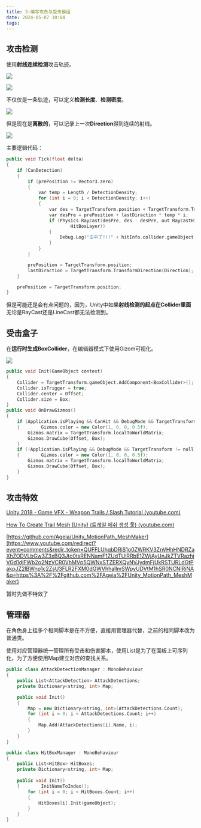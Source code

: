 ```yaml
---
title: 3-编写攻击与受击模组
date: 2024-05-07 10:04
tags:
---
```

## 攻击检测

使用**射线连续检测**攻击轨迹。

![](images/posts/Pasted%20image%2020240507142849.png)

![](images/posts/Pasted%20image%2020240507142845.png)

不仅仅是一条轨迹，可以定义**检测长度**、**检测密度**。

![](images/posts/Pasted%20image%2020240507161643.png)

但是现在是**离散的**，可以记录上一次**Direction**得到连续的射线。

![](images/posts/Pasted%20image%2020240507164424.png)

主要逻辑代码：

```cpp
public void Tick(float delta)
{
	if (CanDetection)
	{
		if (prePosition != Vector3.zero)
		{
			var temp = Length / DetectionDensity;
			for (int i = 0; i < DetectionDensity; i++)
			{
				var des = TargetTransform.position + TargetTransform.TransformDirection(Direction) * temp * i;
				var desPre = prePosition + lastDiraction * temp * i;
				if (Physics.Raycast(desPre, des - desPre, out RaycastHit hitInfo, (des - desPre).magnitude,
						HitBoxLayer))
				{
					Debug.Log("击中了!!!" + hitInfo.collider.gameObject.name);
				}
			}
		}

		prePosition = TargetTransform.position;
		lastDiraction = TargetTransform.TransformDirection(Direction);
	}

	prePosition = TargetTransform.position;
}
```

但是可能还是会有点问题的，因为，Unity中如果**射线检测的起点在Collider里面**无论是RayCast还是LineCast都无法检测到。

## 受击盒子

在**运行时生成BoxCollider**，在编辑器模式下使用Gizom可视化。

![](images/posts/Pasted%20image%2020240509152004.png)

```cpp
public void Init(GameObject context)  
{  
    Collider = TargetTransform.gameObject.AddComponent<BoxCollider>();  
    Collider.isTrigger = true;  
    Collider.center = Offset;  
    Collider.size = Box;  
}
public void OnDrawGizmos()  
{  
    if (Application.isPlaying && CanHit && DebugMode && TargetTransform != null)  
    {        Gizmos.color = new Color(1, 0, 0, 0.5f);  
        Gizmos.matrix = TargetTransform.localToWorldMatrix;  
        Gizmos.DrawCube(Offset, Box);  
    }  
    if (!Application.isPlaying && DebugMode && TargetTransform != null)  
    {        Gizmos.color = new Color(1, 0, 0, 0.5f);  
        Gizmos.matrix = TargetTransform.localToWorldMatrix;  
        Gizmos.DrawCube(Offset, Box);  
    }
}
```

## 攻击特效

[Unity 2018 - Game VFX - Weapon Trails / Slash Tutorial (youtube.com)](https://www.youtube.com/watch?v=c8hijUge7IY)

[How To Create Trail Mesh (Unity) (트레일 메쉬 생성 툴) (youtube.com)](https://www.youtube.com/watch?v=mRDcL3MDzXw)

[https://github.com/Ageia/Unity_MotionPath_MeshMaker](https://www.youtube.com/redirect?event=comments&redir_token=QUFFLUhqbDRiS1o0ZWRKV3ZnVHhHNDRZaXhZODVLbGw3Z3xBQ3Jtc0tsRENNamF1ZUdTUlRRbE1ZWjAyUnJkZTVRazhjVGd1djFWb2o2NzVCR0VhMVp5QWNxSTZERXQyNVJydmFjUkRSTURLdGtPakpJZ2lBWnp1c2ZsU3FLR2FXM0dGWVhhallmSWpyUDVtM1hSR0NCNlRiNA&q=https%3A%2F%2Fgithub.com%2FAgeia%2FUnity_MotionPath_MeshMaker)

暂时先做不特效了

## 管理器

在角色身上挂多个相同脚本是在不方便，直接用管理器代替，之前的相同脚本改为普通类。

使用对应管理器统一管理所有受击和伤害脚本，使用List是为了在面板上可序列化，为了方便使用Map建立对应的查找关系。

```cpp
public class AttackDetectionManager : MonoBehaviour  
{  
    public List<AttackDetection> AttackDetections;  
    private Dictionary<string, int> Map;

	public void Init()  
	{  
	    Map = new Dictionary<string, int>(AttackDetections.Count);  
	    for (int i = 0; i < AttackDetections.Count; i++)  
	    {        
		    Map.Add(AttackDetections[i].Name, i);  
	    }
	}
}

public class HitBoxManager : MonoBehaviour  
{  
    public List<HitBox> HitBoxes;  
    private Dictionary<string, int> Map;  
  
    public void Init()  
    {        InitNameToIndex();  
        for (int i = 0; i < HitBoxes.Count; i++)  
        {            
	        HitBoxes[i].Init(gameObject);  
        }    
    }
}
```